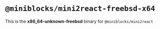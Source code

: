 # `@miniblocks/mini2react-freebsd-x64`

This is the **x86_64-unknown-freebsd** binary for `@miniblocks/mini2react`
